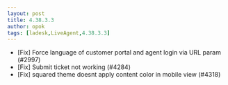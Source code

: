 ```yaml
---
layout: post
title: 4.38.3.3
author: opok
tags: [ladesk,LiveAgent,4.38.3.3]
---
```


- [Fix] Force language of customer portal and agent login via URL param (#2997)
- [Fix] Submit ticket not working (#4284)
- [Fix] squared theme doesnt apply content color in mobile view (#4318)

